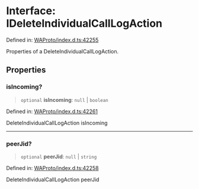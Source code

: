 # Interface: IDeleteIndividualCallLogAction

Defined in: [WAProto/index.d.ts:42255](https://github.com/Fokusdotid/Baileys/blob/e5a24e138f3b69cf124e0406999e537d5c9a6c18/WAProto/index.d.ts#L42255)

Properties of a DeleteIndividualCallLogAction.

## Properties

### isIncoming?

> `optional` **isIncoming**: `null` \| `boolean`

Defined in: [WAProto/index.d.ts:42261](https://github.com/Fokusdotid/Baileys/blob/e5a24e138f3b69cf124e0406999e537d5c9a6c18/WAProto/index.d.ts#L42261)

DeleteIndividualCallLogAction isIncoming

***

### peerJid?

> `optional` **peerJid**: `null` \| `string`

Defined in: [WAProto/index.d.ts:42258](https://github.com/Fokusdotid/Baileys/blob/e5a24e138f3b69cf124e0406999e537d5c9a6c18/WAProto/index.d.ts#L42258)

DeleteIndividualCallLogAction peerJid
